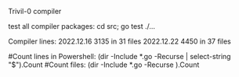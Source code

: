 Trivil-0 compiler

test all compiler packages:
cd src; go test ./...

Compiler lines:
2022.12.16 3135 in 31 files
2022.12.22 4450 in 37 files

#Count lines in Powershell:
(dir -Include *.go -Recurse | select-string "$").Count
#Count files:
(dir -Include *.go -Recurse ).Count


